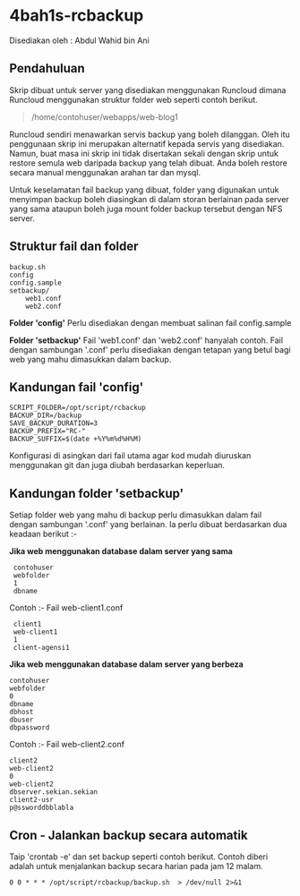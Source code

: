 # 4bah1s-rcbackup

Disediakan oleh : Abdul Wahid bin Ani

## Pendahuluan

Skrip dibuat untuk server yang disediakan menggunakan Runcloud dimana Runcloud menggunakan struktur folder web seperti contoh berikut.
> /home/contohuser/webapps/web-blog1

Runcloud sendiri menawarkan servis backup yang boleh dilanggan. Oleh itu penggunaan skrip ini merupakan alternatif kepada servis yang disediakan. Namun, buat masa ini skrip ini tidak disertakan sekali dengan skrip untuk restore semula web daripada backup yang telah dibuat. Anda boleh restore secara manual menggunakan arahan tar dan mysql.

Untuk keselamatan fail backup yang dibuat, folder yang digunakan untuk menyimpan backup boleh diasingkan di dalam storan berlainan pada server yang sama ataupun boleh juga mount folder backup tersebut dengan NFS server.

## Struktur fail dan folder

    backup.sh
	config
	config.sample
	setbackup/
		web1.conf
		web2.conf

**Folder 'config'**
Perlu disediakan dengan membuat salinan fail config.sample

**Folder 'setbackup'**
Fail 'web1.conf' dan 'web2.conf' hanyalah contoh. Fail dengan sambungan '.conf' perlu disediakan dengan tetapan yang betul bagi web yang mahu dimasukkan dalam backup. 

## Kandungan fail 'config'

    SCRIPT_FOLDER=/opt/script/rcbackup
    BACKUP_DIR=/backup
    SAVE_BACKUP_DURATION=3
    BACKUP_PREFIX="RC-"
    BACKUP_SUFFIX=$(date +%Y%m%d%H%M)
 
Konfigurasi di asingkan dari fail utama agar kod mudah diuruskan menggunakan git dan juga diubah berdasarkan keperluan.

## Kandungan folder 'setbackup'

Setiap folder web yang mahu di backup perlu dimasukkan dalam fail dengan sambungan '.conf' yang berlainan. Ia perlu dibuat berdasarkan dua keadaan berikut :-

 **Jika web menggunakan database dalam server yang sama**
  
     contohuser
     webfolder
     1
     dbname

Contoh :- Fail web-client1.conf

     client1
     web-client1
     1
     client-agensi1

 **Jika web menggunakan database dalam server yang berbeza**

    contohuser
    webfolder
    0
    dbname
    dbhost
    dbuser
    dbpassword

Contoh :- Fail web-client2.conf

    client2
    web-client2
    0
    web-client2
    dbserver.sekian.sekian
    client2-usr
    p@ssworddbblabla
 
## Cron - Jalankan backup secara automatik

Taip 'crontab -e' dan set backup seperti contoh berikut. Contoh diberi adalah untuk menjalankan backup secara harian pada jam 12 malam.

    0 0 * * * /opt/script/rcbackup/backup.sh  > /dev/null 2>&1